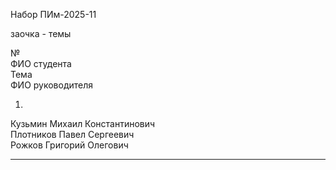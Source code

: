 Набор ПИм-2025-11  

заочка - темы  

№  
ФИО студента  
Тема  
ФИО руководителя  

1.  


Кузьмин Михаил Константинович  
Плотников Павел Сергеевич  
Рожков Григорий Олегович  

---  
